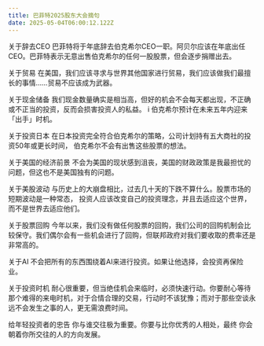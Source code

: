 ```yaml
---
title: 巴菲特2025股东大会摘句
date: 2025-05-04T06:00:12.122Z
---
```




关于辞去CEO
巴菲特将于年底辞去伯克希尔CEO一职。阿贝尔应该在年底出任CEO。巴菲特表示无意出售伯克希尔的任何一股股票，但会逐步捐赠出去。

关于贸易
在美国，我们应该寻求与世界其他国家进行贸易，我们应该做我们最擅长的事情……贸易不应该成为武器。

关于现金储备
我们现金数量确实是相当高，但好的机会不会每天都出现，不正确或不正当的投资，反而会损害投资人的私益。 i
伯克希尔预计在未来五年内迎来「出手」时机。

关于投资日本
在日本投资完全符合伯克希尔的策略，公司计划持有五大商社的投资50年或更长时间，
伯克希尔不会有出售这些股票的想法。

关于美国的经济前景
不会为美国的现状感到沮丧，美国的财政政策是我最担忧的问题，但这也不是美国独有的问题。

关于美股波动
与历史上的大崩盘相比，过去几十天的下跌不算什么。股票市场的短期波动是一种常态，
投资人应该改变自己的投资理念，并且去适应这个世界，而不是世界去适应他们。

关于股票回购
今年以来，我们没有做任何股票的回购，我们公司的回购机制会比较保守。我们偶尔会有一些机会进行了回购，但联邦政府对我们要收取的费率还是非常高的。

关于AI
不会把所有的东西围绕着AI来进行投资。如果让他选择，会投资再保险业。

关于投资时机
耐心很重要，但当绝佳机会来临时，必须快速行动。你要耐心等待那个难得的来电时机，对于合情合理的交易，行动时不该犹豫；而对于那些空谈永远不会发生之事的人，更无需浪费时间。

给年轻投资者的忠告 
你与谁交往极为重要。你要与比你优秀的人相处，最终 你会朝着你所交往的人的方向发展。
